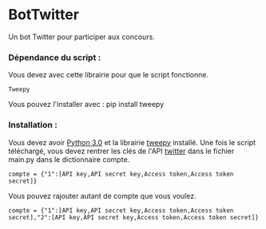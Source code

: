 # BotTwitter
Un bot Twitter pour participer aux concours.

### Dépendance du script :

Vous devez avec cette librairie pour que le script fonctionne.
```
Tweepy
```
Vous pouvez l'installer avec : pip install tweepy

### Installation :

Vous devez avoir [Python 3.0](https://www.python.org/download/releases/3.0/) et la librairie [tweepy](https://www.tweepy.org/) installé.
Une fois le script téléchargé, vous devez rentrer les clés de l'API [twitter](https://developer.twitter.com/) dans le fichier main.py dans le dictionnaire compte.
```
compte = {"1":[API key,API secret key,Access token,Access token secret]}
```
Vous pouvez rajouter autant de compte que vous voulez.
```
compte = {"1":[API key,API secret key,Access token,Access token secret],"2":[API key,API secret key,Access token,Access token secret]}
```
